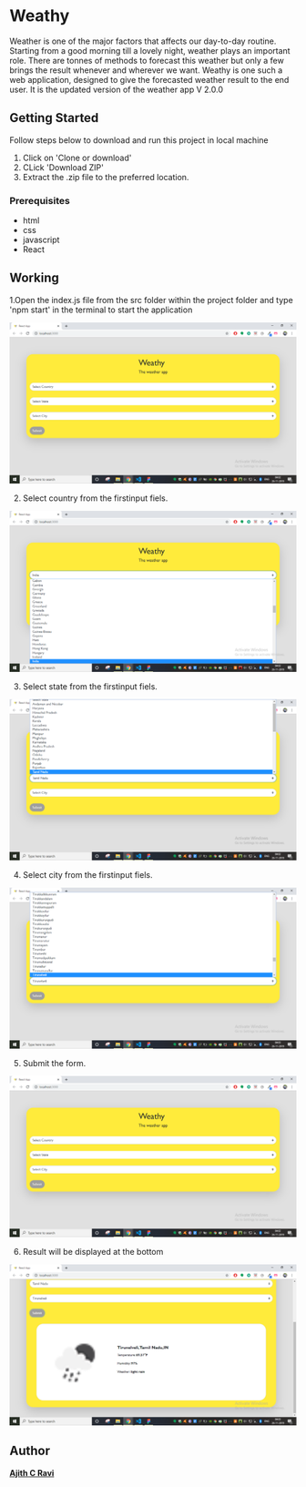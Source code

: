 # Weathy
Weather is one of the major factors that affects our day-to-day routine. Starting from a good morning till a lovely night, weather plays an important role. There are tonnes of methods to forecast this weather but only a few brings the result whenever and wherever we want. Weathy is one such a web application, designed to give the forecasted weather result to the end user. It is the updated version of the weather app V 2.0.0

## Getting Started

Follow steps below to download and run this project in local machine
1. Click on 'Clone or download'
2. CLick 'Download ZIP'
3. Extract the .zip file to the preferred location.

### Prerequisites

* html
* css
* javascript
* React

## Working

1.Open the index.js file from the src folder within the project folder and type 'npm start' in the terminal to start the application

![Home Screen](images/HomeScreen.png)


2. Select country from the firstinput fiels.

![Country](images/Country.png)

3. Select state from the firstinput fiels.

![State](images/State.png)

4. Select city from the firstinput fiels.

![City](images/City.png)

5. Submit the form.

![Submit](images/HomeScreen.png)

6. Result will be displayed at the bottom

![Result](images/Result.png)

## Author

[**Ajith C Ravi**](https://github.com/ajithcravi)
